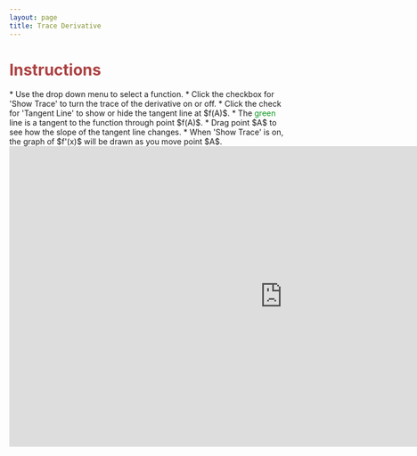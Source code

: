 ```yaml
---
layout: page
title: Trace Derivative
---
```


<h1> <font color="#ac4142">Instructions</font></h1>
* Use the drop down menu to select a function.
* Click the checkbox for 'Show Trace' to turn the trace of the derivative on or off.
* Click the check for 'Tangent Line' to show or hide the tangent line at $f(A)$.
* The <font color="#0a971e">green</font> line is a tangent to the function through point $f(A)$.
* Drag point $A$ to see how the slope of the tangent line changes.
	* When 'Show Trace' is on, the graph of $f'(x)$ will be drawn as you move point $A$.

<iframe scrolling="no" src="https://tube.geogebra.org/material/iframe/id/109509/width/980/height/540/border/888888/rc/true/ai/false/sdz/true/smb/false/stb/false/stbh/true/ld/false/sri/true/at/preferhtml5" width="980px" height="540px" style="border:0px;"> </iframe>

